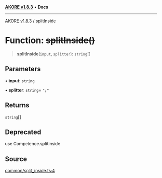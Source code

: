 [**AKORE v1.8.3**](../README.md) • **Docs**

***

[AKORE v1.8.3](../globals.md) / splitInside

# Function: ~~splitInside()~~

> **splitInside**(`input`, `splitter`): `string`[]

## Parameters

• **input**: `string`

• **splitter**: `string`= `";"`

## Returns

`string`[]

## Deprecated

use Competence.splitInside

## Source

[common/split\_inside.ts:4](https://github.com/Pavez7274/akore//blob/9379e12b9c8fd6ab82cc6e06af5ef6733f206841/src/common/split_inside.ts#L4)
